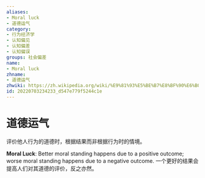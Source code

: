 ```yaml
---
aliases:
- Moral luck
- 道德运气
category:
- 行为经济学
- 认知偏见
- 认知偏差
- 认知偏误
groups: 社会偏差
name:
- Moral luck
zhname:
- 道德运气
zhwiki: https://zh.wikipedia.org/wiki/%E9%81%93%E5%BE%B7%E8%BF%90%E6%B0%94
id: 20220703234233_d547e779f5244c1e
---
```


# 道德运气

评价他人行为的道德时，根据结果而非根据行为时的情境。

**Moral Luck**: Better moral standing happens due to a positive outcome; worse moral standing happens due to a negative outcome.
一个更好的结果会提高人们对其道德的评价，反之亦然。